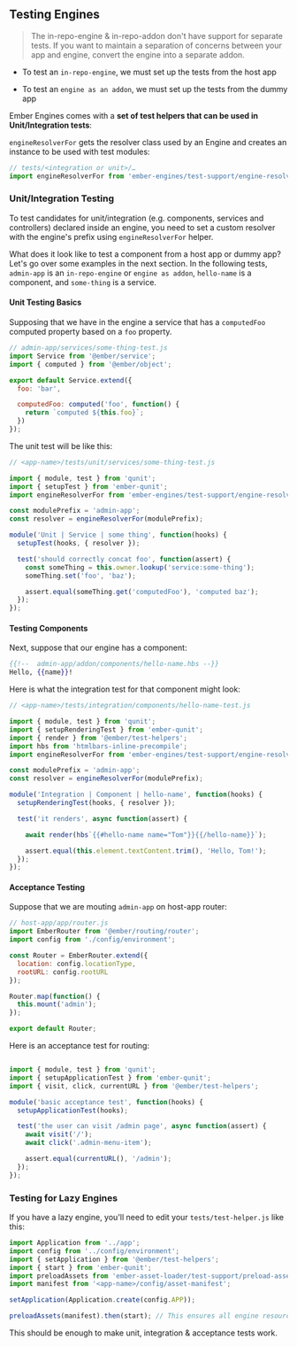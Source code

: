 ## Testing Engines

> The in-repo-engine & in-repo-addon don't have support for separate tests. If you want to maintain a separation of concerns between your app and engine, convert the engine into a separate addon.

* To test an `in-repo-engine`, we must set up the tests from the host app

* To test an `engine as an addon`, we must set up the tests from the dummy app

Ember Engines comes with a **set of test helpers that can be used in Unit/Integration tests**:

`engineResolverFor` gets the resolver class used by an Engine and creates an instance to be used with test modules:

```js
// tests/<integration or unit>/…
import engineResolverFor from 'ember-engines/test-support/engine-resolver-for';
```

### Unit/Integration Testing


To test candidates for unit/integration (e.g. components, services and controllers) declared inside an engine, you need to set a custom resolver with the engine's prefix using `engineResolverFor` helper.

What does it look like to test a component from a host app or dummy app? Let's go over some examples in the next section. In the following tests, `admin-app` is an `in-repo-engine` or `engine as addon`, `hello-name` is a component, and `some-thing` is a service.

#### Unit Testing Basics

Supposing that we have in the engine a service that has a `computedFoo` computed property based on a `foo` property.

```js
// admin-app/services/some-thing-test.js
import Service from '@ember/service';
import { computed } from '@ember/object';

export default Service.extend({
  foo: 'bar',

  computedFoo: computed('foo', function() {
    return `computed ${this.foo}`;
  })
});
```

The unit test will be like this:

```js
// <app-name>/tests/unit/services/some-thing-test.js

import { module, test } from 'qunit';
import { setupTest } from 'ember-qunit';
import engineResolverFor from 'ember-engines/test-support/engine-resolver-for';

const modulePrefix = 'admin-app';
const resolver = engineResolverFor(modulePrefix);

module('Unit | Service | some thing', function(hooks) {
  setupTest(hooks, { resolver });

  test('should correctly concat foo', function(assert) {
    const someThing = this.owner.lookup('service:some-thing');
    someThing.set('foo', 'baz');

    assert.equal(someThing.get('computedFoo'), 'computed baz');
  });
});
```

#### Testing Components

Next, suppose that our engine has a component:

```hbs
{{!--  admin-app/addon/components/hello-name.hbs --}}
Hello, {{name}}!
```

Here is what the integration test for that component might look:

```js
// <app-name>/tests/integration/components/hello-name-test.js

import { module, test } from 'qunit';
import { setupRenderingTest } from 'ember-qunit';
import { render } from '@ember/test-helpers';
import hbs from 'htmlbars-inline-precompile';
import engineResolverFor from 'ember-engines/test-support/engine-resolver-for';

const modulePrefix = 'admin-app';
const resolver = engineResolverFor(modulePrefix);

module('Integration | Component | hello-name', function(hooks) {
  setupRenderingTest(hooks, { resolver });

  test('it renders', async function(assert) {

    await render(hbs`{{#hello-name name="Tom"}}{{/hello-name}}`);

    assert.equal(this.element.textContent.trim(), 'Hello, Tom!');
  });
});
```

#### Acceptance Testing

Suppose that we are mouting `admin-app` on host-app router:

```js
// host-app/app/router.js
import EmberRouter from '@ember/routing/router';
import config from './config/environment';

const Router = EmberRouter.extend({
  location: config.locationType,
  rootURL: config.rootURL
});

Router.map(function() {
  this.mount('admin');
});

export default Router;
```

Here is an acceptance test for routing:

```js

import { module, test } from 'qunit';
import { setupApplicationTest } from 'ember-qunit';
import { visit, click, currentURL } from '@ember/test-helpers';

module('basic acceptance test', function(hooks) {
  setupApplicationTest(hooks);

  test('the user can visit /admin page', async function(assert) {
    await visit('/');
    await click('.admin-menu-item');

    assert.equal(currentURL(), '/admin');
  });
});
```

### Testing for Lazy Engines

If you have a lazy engine, you'll need to edit your `tests/test-helper.js` like this:

```js
import Application from '../app';
import config from '../config/environment';
import { setApplication } from '@ember/test-helpers';
import { start } from 'ember-qunit';
import preloadAssets from 'ember-asset-loader/test-support/preload-assets';
import manifest from '<app-name>/config/asset-manifest';

setApplication(Application.create(config.APP));

preloadAssets(manifest).then(start); // This ensures all engine resources are loaded before the tests
```

This should be enough to make unit, integration & acceptance tests work.

